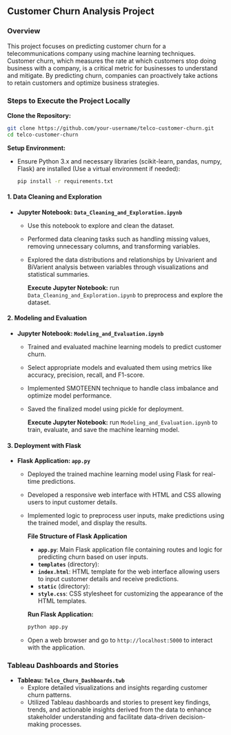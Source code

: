 
## Customer Churn Analysis Project

### Overview
This project focuses on predicting customer churn for a telecommunications company using machine learning techniques. Customer churn, which measures the rate at which customers stop doing business with a company, is a critical metric for businesses to understand and mitigate. By predicting churn, companies can proactively take actions to retain customers and optimize business strategies.


### Steps to Execute the Project Locally

**Clone the Repository:**
   ```bash
   git clone https://github.com/your-username/telco-customer-churn.git
   cd telco-customer-churn
   ```

**Setup Environment:**
   - Ensure Python 3.x and necessary libraries (scikit-learn, pandas, numpy, Flask) are installed (Use a virtual environment if needed):
     ```bash
     pip install -r requirements.txt
     ```

#### 1. Data Cleaning and Exploration
- **Jupyter Notebook: `Data_Cleaning_and_Exploration.ipynb`**
  - Use this notebook to explore and clean the dataset.
  - Performed data cleaning tasks such as handling missing values, removing unnecessary columns, and transforming variables.
  - Explored the data distributions and relationships by Univarient and BiVarient analysis between variables through visualizations and statistical summaries.

    **Execute Jupyter Notebook:**
    run `Data_Cleaning_and_Exploration.ipynb` to preprocess and explore the dataset.


#### 2. Modeling and Evaluation
- **Jupyter Notebook: `Modeling_and_Evaluation.ipynb`**
  - Trained and evaluated machine learning models to predict customer churn.
  - Select appropriate models and evaluated them using metrics like accuracy, precision, recall, and F1-score.
  - Implemented SMOTEENN technique to handle class imbalance and optimize model performance.
  - Saved the finalized model using pickle for deployment.
 
     **Execute Jupyter Notebook:**
     run `Modeling_and_Evaluation.ipynb` to train, evaluate, and save the machine learning model.

#### 3. Deployment with Flask
- **Flask Application: `app.py`**
  - Deployed the trained machine learning model using Flask for real-time predictions.
  - Developed a responsive web interface with HTML and CSS allowing users to input customer details.
  - Implemented logic to preprocess user inputs, make predictions using the trained model, and display the results.
 
      **File Structure of Flask Application**

      - **`app.py`**: Main Flask application file containing routes and logic for predicting churn based on user inputs.
      - **`templates`** (directory):
      - **`index.html`**: HTML template for the web interface allowing users to input customer details and receive predictions.
      - **`static`** (directory):
      - **`style.css`**: CSS stylesheet for customizing the appearance of the HTML templates.
 
       **Run Flask Application:** 
     ```bash
     python app.py
     ```
   - Open a web browser and go to `http://localhost:5000` to interact with the application.

### Tableau Dashboards and Stories

- **Tableau: `Telco_Churn_Dashboards.twb`**
  - Explore detailed visualizations and insights regarding customer churn patterns.
  - Utilized Tableau dashboards and stories to present key findings, trends, and actionable insights derived from the data to enhance stakeholder understanding and facilitate data-driven decision-making processes.
